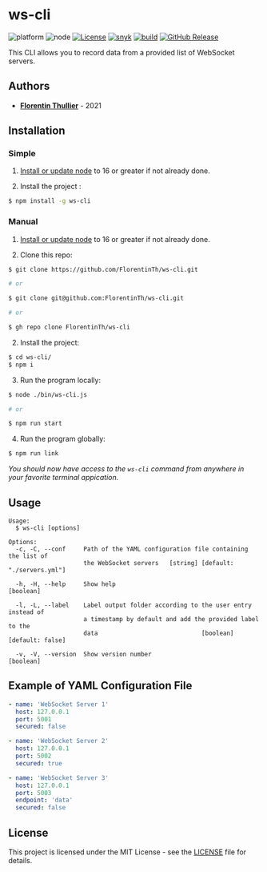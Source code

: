# ws-cli

![platform](https://img.shields.io/badge/platform-linux--64%20%7C%20win--32%20%7C%20osx--64%20%7C%20win--64%20-lightgrey) ![node](https://img.shields.io/badge/node-%3E%3D16-blue) [![License](https://img.shields.io/github/license/FlorentinTh/ws-cli)](https://github.com/FlorentinTh/ws-cli/blob/master/LICENSE) [![snyk](https://github.com/FlorentinTh/ws-cli/actions/workflows/dependencies.yml/badge.svg)](https://github.com/FlorentinTh/ws-cli/actions/workflows/dependencies.yml) [![build](https://github.com/FlorentinTh/ws-cli/actions/workflows/build.yml/badge.svg)](https://github.com/FlorentinTh/ws-cli/actions/workflows/build.yml) [![GitHub Release](https://img.shields.io/github/release/FlorentinTh/ws-cli)](https://github.com/FlorentinTh/ws-cli/releases)

This CLI allows you to record data from a provided list of WebSocket servers.

## Authors

- [**Florentin Thullier**](https://github.com/FlorentinTh) - 2021

## Installation

### Simple

1. [Install or update node](https://nodejs.org/dist/latest-v16.x/) to 16 or greater if not already done.

2. Install the project :

```sh
$ npm install -g ws-cli
```

### Manual

1. [Install or update node](https://nodejs.org/dist/latest-v16.x/) to 16 or greater if not already done.

2. Clone this repo:
```sh
$ git clone https://github.com/FlorentinTh/ws-cli.git

# or

$ git clone git@github.com:FlorentinTh/ws-cli.git

# or

$ gh repo clone FlorentinTh/ws-cli

```

2. Install the project:

```sh
$ cd ws-cli/
$ npm i
```

3. Run the program locally:

```sh
$ node ./bin/ws-cli.js

# or

$ npm run start
```
4. Run the program globally:

```sh
$ npm run link
```
_You should now have access to the ```ws-cli``` command from anywhere in your favorite terminal appication._

## Usage
```
Usage:
  $ ws-cli [options]

Options:
  -c, -C, --conf     Path of the YAML configuration file containing the list of
                     the WebSocket servers   [string] [default: "./servers.yml"]

  -h, -H, --help     Show help                                         [boolean]

  -l, -L, --label    Label output folder according to the user entry instead of
                     a timestamp by default and add the provided label to the
                     data                             [boolean] [default: false]

  -v, -V, --version  Show version number                               [boolean]
```

## Example of YAML Configuration File

```yml
- name: 'WebSocket Server 1'
  host: 127.0.0.1
  port: 5001
  secured: false

- name: 'WebSocket Server 2'
  host: 127.0.0.1
  port: 5002
  secured: true

- name: 'WebSocket Server 3'
  host: 127.0.0.1
  port: 5003
  endpoint: 'data'
  secured: false
```

## License

This project is licensed under the MIT License - see the [LICENSE](LICENSE) file for details.
